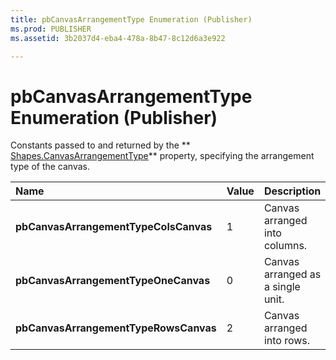 ```yaml
---
title: pbCanvasArrangementType Enumeration (Publisher)
ms.prod: PUBLISHER
ms.assetid: 3b2037d4-eba4-478a-8b47-8c12d6a3e922

---
```



# pbCanvasArrangementType Enumeration (Publisher)

Constants passed to and returned by the  ** [Shapes.CanvasArrangementType](shapes.canvasarrangementtype-property-publisher.md)** property, specifying the arrangement type of the canvas.



|**Name**|**Value**|**Description**|
|:-----|:-----|:-----|
| **pbCanvasArrangementTypeColsCanvas**|1|Canvas arranged into columns.|
| **pbCanvasArrangementTypeOneCanvas**|0|Canvas arranged as a single unit.|
| **pbCanvasArrangementTypeRowsCanvas**|2|Canvas arranged into rows.|

